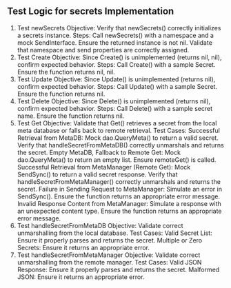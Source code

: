
## Test Logic for secrets Implementation

1. Test newSecrets
Objective: Verify that newSecrets() correctly initializes a secrets instance.
Steps:
Call newSecrets() with a namespace and a mock SendInterface.
Ensure the returned instance is not nil.
Validate that namespace and send properties are correctly assigned.
2. Test Create
Objective: Since Create() is unimplemented (returns nil, nil), confirm expected behavior.
Steps:
Call Create() with a sample Secret.
Ensure the function returns nil, nil.
3. Test Update
Objective: Since Update() is unimplemented (returns nil), confirm expected behavior.
Steps:
Call Update() with a sample Secret.
Ensure the function returns nil.
4. Test Delete
Objective: Since Delete() is unimplemented (returns nil), confirm expected behavior.
Steps:
Call Delete() with a sample secret name.
Ensure the function returns nil.
5. Test Get
Objective: Validate that Get() retrieves a secret from the local meta database or falls back to remote retrieval.
Test Cases:
Successful Retrieval from MetaDB:
Mock dao.QueryMeta() to return a valid secret.
Verify that handleSecretFromMetaDB() correctly unmarshals and returns the secret.
Empty MetaDB, Fallback to Remote Get:
Mock dao.QueryMeta() to return an empty list.
Ensure remoteGet() is called.
Successful Retrieval from MetaManager (Remote Get):
Mock SendSync() to return a valid secret response.
Verify that handleSecretFromMetaManager() correctly unmarshals and returns the secret.
Failure in Sending Request to MetaManager:
Simulate an error in SendSync().
Ensure the function returns an appropriate error message.
Invalid Response Content from MetaManager:
Simulate a response with an unexpected content type.
Ensure the function returns an appropriate error message.
6. Test handleSecretFromMetaDB
Objective: Validate correct unmarshalling from the local database.
Test Cases:
Valid Secret List: Ensure it properly parses and returns the secret.
Multiple or Zero Secrets: Ensure it returns an appropriate error.
7. Test handleSecretFromMetaManager
Objective: Validate correct unmarshalling from the remote manager.
Test Cases:
Valid JSON Response: Ensure it properly parses and returns the secret.
Malformed JSON: Ensure it returns an appropriate error.